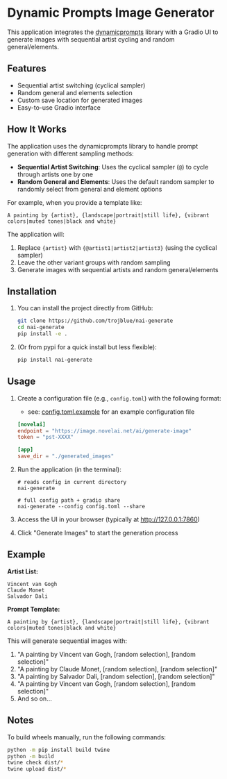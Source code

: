 # Dynamic Prompts Image Generator

This application integrates the [dynamicprompts](https://github.com/adieyal/dynamicprompts) library with a Gradio UI to generate images with sequential artist cycling and random general/elements.

## Features

- Sequential artist switching (cyclical sampler)
- Random general and elements selection
- Custom save location for generated images
- Easy-to-use Gradio interface

## How It Works

The application uses the dynamicprompts library to handle prompt generation with different sampling methods:

- **Sequential Artist Switching**: Uses the cyclical sampler (`@`) to cycle through artists one by one
- **Random General and Elements**: Uses the default random sampler to randomly select from general and element options

For example, when you provide a template like:
```
A painting by {artist}, {landscape|portrait|still life}, {vibrant colors|muted tones|black and white}
```

The application will:
1. Replace `{artist}` with `{@artist1|artist2|artist3}` (using the cyclical sampler)
2. Leave the other variant groups with random sampling
3. Generate images with sequential artists and random general/elements

## Installation

1. You can install the project directly from GitHub:

   ```bash
   git clone https://github.com/trojblue/nai-generate
   cd nai-generate
   pip install -e .
   ```

2. (Or from pypi for a quick install but less flexible):

   ```bash
   pip install nai-generate
   ```


## Usage

1. Create a configuration file (e.g., `config.toml`) with the following format:

   - see: [config.toml.example](config.toml.example) for an example configuration file

   ```toml
   [novelai]
   endpoint = "https://image.novelai.net/ai/generate-image"
   token = "pst-XXXX"

   [app]
   save_dir = "./generated_images"
   ```

2. Run the application (in the terminal):
   ```bashw
   # reads config in current directory
   nai-generate 

   # full config path + gradio share
   nai-generate --config config.toml --share
   ```

3. Access the UI in your browser (typically at http://127.0.0.1:7860)

4. Click "Generate Images" to start the generation process

## Example

**Artist List:**
```
Vincent van Gogh
Claude Monet
Salvador Dali
```

**Prompt Template:**
```
A painting by {artist}, {landscape|portrait|still life}, {vibrant colors|muted tones|black and white}
```

This will generate sequential images with:
1. "A painting by Vincent van Gogh, [random selection], [random selection]"
2. "A painting by Claude Monet, [random selection], [random selection]"  
3. "A painting by Salvador Dali, [random selection], [random selection]"
4. "A painting by Vincent van Gogh, [random selection], [random selection]"
5. And so on...

## Notes


To build wheels manually, run the following commands:

```bash
python -m pip install build twine
python -m build
twine check dist/*
twine upload dist/*
```